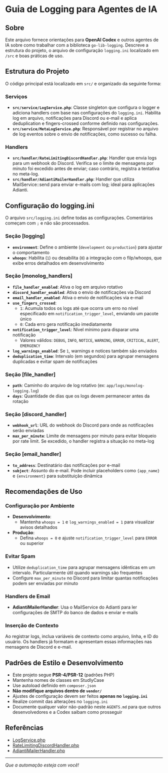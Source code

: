 # Guia de Logging para Agentes de IA

## Sobre

Este arquivo fornece orientações para **OpenAI Codex** e outros agentes de IA sobre como trabalhar com a biblioteca `go-lib-logging`. Descreve a estrutura do projeto, o arquivo de configuração `logging.ini` localizado em `/src` e boas práticas de uso.

## Estrutura do Projeto

O código principal está localizado em `src/` e organizado da seguinte forma:

### Serviços
- **`src/service/LogService.php`**: Classe singleton que configura o logger e adiciona handlers com base nas configurações do `logging.ini`. Habilita log em arquivo, notificações para Discord ou e-mail e aplica deduplication e fingers-crossed conforme definido nas configurações.
- **`src/service/MetaLogService.php`**: Responsável por registrar no arquivo de log eventos sobre o envio de notificações, como sucesso ou falha.

### Handlers
- **`src/handler/RateLimitingDiscordHandler.php`**: Handler que envia logs para um webhook do Discord. Verifica se o limite de mensagens por minuto foi excedido antes de enviar; caso contrário, registra a tentativa no meta-log.
- **`src/handler/AdiantiMailerHandler.php`**: Handler que utiliza MailService::send para enviar e-mails com log; ideal para aplicações Adianti.

## Configuração do logging.ini

O arquivo `src/logging.ini` define todas as configurações. Comentários começam com `;` e não são processados.

### Seção [logging]
- **`environment`**: Define o ambiente (`development` ou `production`) para ajustar o comportamento
- **`whoops`**: Habilita (`1`) ou desabilita (`0`) a integração com o filp/whoops, que exibe erros detalhados em desenvolvimento

### Seção [monolog_handlers]
- **`file_handler_enabled`**: Ativa o log em arquivo rotativo
- **`discord_handler_enabled`**: Ativa o envio de notificações via Discord
- **`email_handler_enabled`**: Ativa o envio de notificações via e-mail
- **`use_fingers_crossed`**: 
  - `1`: Acumula todos os logs até que ocorra um erro no nível especificado em `notification_trigger_level`, enviando um pacote único
  - `0`: Cada erro gera notificação imediatamente
- **`notification_trigger_level`**: Nível mínimo para disparar uma notificação
  - Valores válidos: `DEBUG`, `INFO`, `NOTICE`, `WARNING`, `ERROR`, `CRITICAL`, `ALERT`, `EMERGENCY`
- **`log_warnings_enabled`**: Se `1`, warnings e notices também são enviados
- **`deduplication_time`**: Intervalo (em segundos) para agrupar mensagens duplicadas e evitar spam de notificações

### Seção [file_handler]
- **`path`**: Caminho do arquivo de log rotativo (ex: `app/logs/monolog-logging.log`)
- **`days`**: Quantidade de dias que os logs devem permanecer antes da rotação

### Seção [discord_handler]
- **`webhook_url`**: URL do webhook do Discord para onde as notificações serão enviadas
- **`max_per_minute`**: Limite de mensagens por minuto para evitar bloqueio por rate limit. Se excedido, o handler registra a situação no meta-log

### Seção [email_handler]
- **`to_address`**: Destinatário das notificações por e-mail
- **`subject`**: Assunto do e-mail. Pode incluir placeholders como `{app_name}` e `{environment}` para substituição dinâmica

## Recomendações de Uso

### Configuração por Ambiente
- **Desenvolvimento**: 
  - Mantenha `whoops = 1` e `log_warnings_enabled = 1` para visualizar avisos detalhados
- **Produção**: 
  - Defina `whoops = 0` e ajuste `notification_trigger_level` para `ERROR` ou superior

### Evitar Spam
- Utilize `deduplication_time` para agrupar mensagens idênticas em um intervalo. Particularmente útil quando warnings são frequentes
- Configure `max_per_minute` no Discord para limitar quantas notificações podem ser enviadas por minuto

### Handlers de Email
- **AdiantiMailerHandler**: Usa o MailService do Adianti para ler configurações de SMTP do banco de dados e enviar e-mails

### Inserção de Contexto
Ao registrar logs, inclua variáveis de contexto como arquivo, linha, e ID do usuário. Os handlers já formatam e apresentam essas informações nas mensagens de Discord e e-mail.

## Padrões de Estilo e Desenvolvimento

- Este projeto segue **PSR-4/PSR-12** (padrões PHP)
- Mantenha nomes de classes em StudlyCase
- Use autoload definido em `composer.json`
- **Não modifique arquivos dentro de `vendor/`**
- Ajustes de configuração devem ser feitos **apenas no `logging.ini`**
- Realize commit das alterações no `logging.ini`
- Documente qualquer valor não-padrão neste `AGENTS.md` para que outros desenvolvedores e a Codex saibam como prosseguir

## Referências

- [LogService.php](https://github.com/eduardomrj/go-lib-logging/blob/b845175ea94f3885b50f8f5c2ba2d8041c47475e/src/service/LogService.php)
- [RateLimitingDiscordHandler.php](https://github.com/eduardomrj/go-lib-logging/blob/b845175ea94f3885b50f8f5c2ba2d8041c47475e/src/handler/RateLimitingDiscordHandler.php)
- [AdiantiMailerHandler.php](https://github.com/eduardomrj/go-lib-logging/blob/b845175ea94f3885b50f8f5c2ba2d8041c47475e/src/handler/AdiantiMailerHandler.php)

---
*Que a automação esteja com você!*
